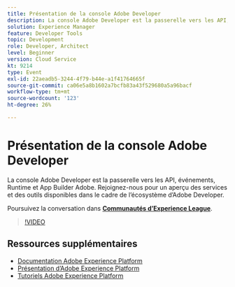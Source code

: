 ```yaml
---
title: Présentation de la console Adobe Developer
description: La console Adobe Developer est la passerelle vers les API, événements, Runtime et App Builder Adobe. Rejoignez-nous pour un aperçu des services et des outils disponibles dans le cadre de l’écosystème d’Adobe Developer.
solution: Experience Manager
feature: Developer Tools
topic: Development
role: Developer, Architect
level: Beginner
version: Cloud Service
kt: 9214
type: Event
exl-id: 22aeadb5-3244-4f79-b44e-a1f41764665f
source-git-commit: ca06e5a8b1602a7bcfb83a43f529680a5a96bacf
workflow-type: tm+mt
source-wordcount: '123'
ht-degree: 26%

---
```


# Présentation de la console Adobe Developer

La console Adobe Developer est la passerelle vers les API, événements, Runtime et App Builder Adobe. Rejoignez-nous pour un aperçu des services et des outils disponibles dans le cadre de l’écosystème d’Adobe Developer.

Poursuivez la conversation dans **[Communautés d’Experience League](https://adobe.ly/2Y2DDld)**.

>[!VIDEO](https://video.tv.adobe.com/v/337771/?quality=12&learn=on&hidetitle=true)

## Ressources supplémentaires

- [Documentation Adobe Experience Platform](https://experienceleague.adobe.com/docs/experience-platform.html?lang=fr)
- [Présentation d’Adobe Experience Platform](https://experienceleague.adobe.com/docs/experience-platform/landing/home.html?lang=fr)
- [Tutoriels Adobe Experience Platform](https://experienceleague.adobe.com/docs/platform-learn/tutorials/overview.html?lang=fr)
